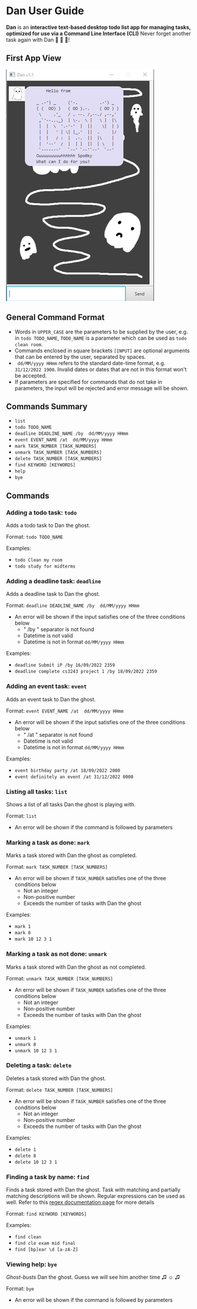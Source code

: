 # Dan User Guide

**Dan** is an **interactive text-based desktop todo list app for managing tasks,
optimized for use via a Command Line Interface (CLI)** Never forget another task again 
with Dan 👻 👻 👻!

## First App View

![img_1.png](docs/greeting.png)

## General Command Format


- Words in `UPPER_CASE` are the parameters to be supplied by the user,
  e.g. in `todo TODO_NAME`, `TODO_NAME` is a parameter which can be used
  as `todo clean room`.
- Commands enclosed in square brackets `[INPUT]` are optional arguments that can be entered 
  by the user, separated by spaces.
- ` dd/MM/yyyy HHmm` refers to the standard date-time format, e.g. `31/12/2022 1900`.
  Invalid dates or dates that are not in this format won't be accepted.
- If parameters are specified for commands that do not take in parameters,
  the input will be rejected and error message will be shown.

## Commands Summary

- `list`
- `todo TODO_NAME`
- `deadline DEADLINE_NAME /by  dd/MM/yyyy HHmm`
- `event EVENT_NAME /at  dd/MM/yyyy HHmm`
- `mark TASK_NUMBER [TASK_NUMBERS]`
- `unmark TASK_NUMBER [TASK_NUMBERS]`
- `delete TASK_NUMBER [TASK_NUMBERS]`
- `find KEYWORD [KEYWORDS]`
- `help`
- `bye`


## Commands

### Adding a todo task: `todo`

Adds a todo task to Dan the ghost.

Format: `todo TODO_NAME`

Examples:

- `todo Clean my room`
- `todo study for midterms`

### Adding a deadline task: `deadline`

Adds a deadline task to Dan the ghost.

Format: `deadline DEADLINE_NAME /by  dd/MM/yyyy HHmm`

- An error will be shown if the input satisfies one of the three conditions below
    - " /by " separator is not found
    - Datetime is not valid
    - Datetime is not in format `dd/MM/yyyy HHmm`

Examples:

- `deadline Submit iP /by 16/09/2022 2359`
- `deadline complete cs3243 project 1 /by 18/09/2022 2359`

### Adding an event task: `event`

Adds an event task to Dan the ghost.

Format: `event EVENT_NAME /at  dd/MM/yyyy HHmm`

- An error will be shown if the input satisfies one of the three conditions below
    - " /at " separator is not found
    - Datetime is not valid
    - Datetime is not in format `dd/MM/yyyy HHmm`

Examples:

- `event birthday party /at 18/09/2022 2000`
- `event definitely an event /at 31/12/2022 0000`

### Listing all tasks: `list`

Shows a list of all tasks Dan the ghost is playing with.

Format: `list`

- An error will be shown if the command is followed by parameters

### Marking a task as done: `mark`

Marks a task stored with Dan the ghost as completed.

Format: `mark TASK_NUMBER [TASK_NUMBERS]`

- An error will be shown if `TASK_NUMBER` satisfies one of the three conditions below
    - Not an integer
    - Non-positive number
    - Exceeds the number of tasks with Dan the ghost

Examples:
- `mark 1`
- `mark 8`
- `mark 10 12 3 1`

### Marking a task as not done: `unmark`

Marks a task stored with Dan the ghost as not completed.

Format: `unmark TASK_NUMBER [TASK_NUMBERS]`

- An error will be shown if `TASK_NUMBER` satisfies one of the three conditions below
    - Not an integer
    - Non-positive number
    - Exceeds the number of tasks with Dan the ghost

Examples:
- `unmark 1`
- `unmark 8`
- `unmark 10 12 3 1`

### Deleting a task: `delete`

Deletes a task stored with Dan the ghost.

Format: `delete TASK_NUMBER [TASK_NUMBERS]`

- An error will be shown if `TASK_NUMBER` satisfies one of the three conditions below
    - Not an integer
    - Non-positive number
    - Exceeds the number of tasks with Dan the ghost

Examples:
- `delete 1`
- `delete 8`
- `delete 10 12 3 1`

### Finding a task by name: `find`

Finds a task stored with Dan the ghost. Task with matching and partially matching descriptions will be shown.
Regular expressions can be used as well. Refer to this [regex documentation page](https://docs.oracle.com/javase/7/docs/api/java/util/regex/Pattern.html) for more details

Format: `find KEYWORD [KEYWORDS]`

Examples:
- `find clean`
- `find cle exam mid final`
- `find [bp]ear \d [a-zA-Z]`


### Viewing help: `bye`

*Ghost-busts* Dan the ghost. Guess we will see him another time  ♫ ☺ ♫

Format: `bye`

- An error will be shown if the command is followed by parameters
